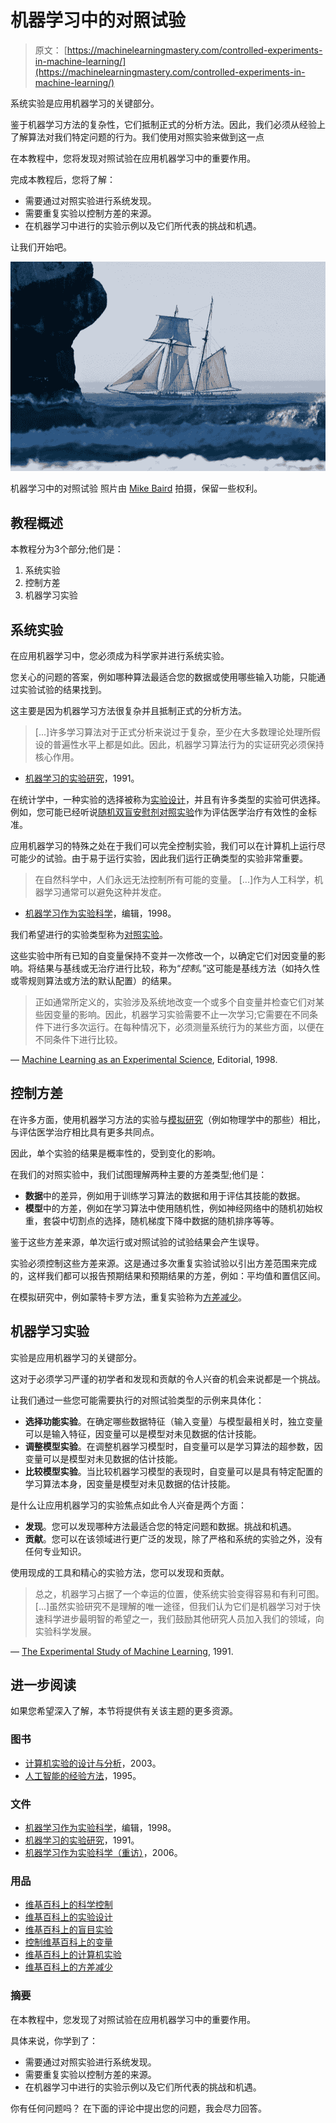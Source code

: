 # 机器学习中的对照试验

> 原文： [https://machinelearningmastery.com/controlled-experiments-in-machine-learning/](https://machinelearningmastery.com/controlled-experiments-in-machine-learning/)

系统实验是应用机器学习的关键部分。

鉴于机器学习方法的复杂性，它们抵制正式的分析方法。因此，我们必须从经验上了解算法对我们特定问题的行为。我们使用对照实验来做到这一点

在本教程中，您将发现对照试验在应用机器学习中的重要作用。

完成本教程后，您将了解：

*   需要通过对照实验进行系统发现。
*   需要重复实验以控制方差的来源。
*   在机器学习中进行的实验示例以及它们所代表的挑战和机遇。

让我们开始吧。

![Controlled Experiments in Machine Learning](img/977cd3894fd506cfe11bb8b525683cc0.jpg)

机器学习中的对照试验
照片由 [Mike Baird](https://www.flickr.com/photos/mikebaird/1723372755/) 拍摄，保留一些权利。

## 教程概述

本教程分为3个部分;他们是：

1.  系统实验
2.  控制方差
3.  机器学习实验

## 系统实验

在应用机器学习中，您必须成为科学家并进行系统实验。

您关心的问题的答案，例如哪种算法最适合您的数据或使用哪些输入功能，只能通过实验试验的结果找到。

这主要是因为机器学习方法很复杂并且抵制正式的分析方法。

> [...]许多学习算法对于正式分析来说过于复杂，至少在大多数理论处理所假设的普遍性水平上都是如此。因此，机器学习算法行为的实证研究必须保持核心作用。

- [机器学习的实验研究](https://dl.acm.org/citation.cfm?id=637939)，1991。

在统计学中，一种实验的选择被称为[实验设计](https://en.wikipedia.org/wiki/Design_of_experiments)，并且有许多类型的实验可供选择。例如，您可能已经听说[随机双盲安慰剂对照实验](https://en.wikipedia.org/wiki/Blinded_experiment)作为评估医学治疗有效性的金标准。

应用机器学习的特殊之处在于我们可以完全控制实验，我们可以在计算机上运行尽可能少的试验。由于易于运行实验，因此我们运行正确类型的实验非常重要。

> 在自然科学中，人们永远无法控制所有可能的变量。 [...]作为人工科学，机器学习通常可以避免这种并发症。

- [机器学习作为实验科学](https://link.springer.com/article/10.1023%2FA%3A1022623814640?LI=true)，编辑，1998。

我们希望进行的实验类型称为[对照实验](https://en.wikipedia.org/wiki/Scientific_control)。

这些实验中所有已知的自变量保持不变并一次修改一个，以确定它们对因变量的影响。将结果与基线或无治疗进行比较，称为“_控制_。”这可能是基线方法（如持久性或零规则算法或方法的默认配置）的结果。

> 正如通常所定义的，实验涉及系统地改变一个或多个自变量并检查它们对某些因变量的影响。因此，机器学习实验需要不止一次学习;它需要在不同条件下进行多次运行。在每种情况下，必须测量系统行为的某些方面，以便在不同条件下进行比较。

— [Machine Learning as an Experimental Science](https://link.springer.com/article/10.1023%2FA%3A1022623814640?LI=true), Editorial, 1998.

## 控制方差

在许多方面，使用机器学习方法的实验与[模拟研究](https://en.wikipedia.org/wiki/Computer_experiment)（例如物理学中的那些）相比，与评估医学治疗相比具有更多共同点。

因此，单个实验的结果是概率性的，受到变化的影响。

在我们的对照实验中，我们试图理解两种主要的方差类型;他们是：

*   **数据**中的差异，例如用于训练学习算法的数据和用于评估其技能的数据。
*   **模型**中的方差，例如在学习算法中使用随机性，例如神经网络中的随机初始权重，套袋中切割点的选择，随机梯度下降中数据的随机排序等等。

鉴于这些方差来源，单次运行或对照试验的试验结果会产生误导。

实验必须控制这些方差来源。这是通过多次重复实验试验以引出方差范围来完成的，这样我们都可以报告预期结果和预期结果的方差，例如：平均值和置信区间。

在模拟研究中，例如蒙特卡罗方法，重复实验称为[方差减少](https://en.wikipedia.org/wiki/Variance_reduction)。

## 机器学习实验

实验是应用机器学习的关键部分。

这对于必须学习严谨的初学者和发现和贡献的令人兴奋的机会来说都是一个挑战。

让我们通过一些您可能需要执行的对照试验类型的示例来具体化：

*   **选择功能实验**。在确定哪些数据特征（输入变量）与模型最相关时，独立变量可以是输入特征，因变量可以是模型对未见数据的估计技能。
*   **调整模型实验**。在调整机器学习模型时，自变量可以是学习算法的超参数，因变量可以是模型对未见数据的估计技能。
*   **比较模型实验**。当比较机器学习模型的表现时，自变量可以是具有特定配置的学习算法本身，因变量是模型对未见数据的估计技能。

是什么让应用机器学习的实验焦点如此令人兴奋是两个方面：

*   **发现**。您可以发现哪种方法最适合您的特定问题和数据。挑战和机遇。
*   **贡献**。您可以在该领域进行更广泛的发现，除了严格和系统的实验之外，没有任何专业知识。

使用现成的工具和精心的实验方法，您可以发现和贡献。

> 总之，机器学习占据了一个幸运的位置，使系统实验变得容易和有利可图。 [...]虽然实验研究不是理解的唯一途径，但我们认为它们是机器学习对于快速科学进步最明智的希望之一，我们鼓励其他研究人员加入我们的领域，向实验科学发展。

— [The Experimental Study of Machine Learning](https://dl.acm.org/citation.cfm?id=637939), 1991.

## 进一步阅读

如果您希望深入了解，本节将提供有关该主题的更多资源。

### 图书

*   [计算机实验的设计与分析](https://amzn.to/2Ge4yAP)，2003。
*   [人工智能的经验方法](https://amzn.to/2GdUPut)，1995。

### 文件

*   [机器学习作为实验科学](https://link.springer.com/article/10.1023%2FA%3A1022623814640?LI=true)，编辑，1998。
*   [机器学习的实验研究](https://dl.acm.org/citation.cfm?id=637939)，1991。
*   [机器学习作为实验科学（重访）](http://www.aaai.org/Papers/Workshops/2006/WS-06-06/WS06-06-002.pdf)，2006。

### 用品

*   [维基百科上的科学控制](https://en.wikipedia.org/wiki/Scientific_control)
*   [维基百科上的实验设计](https://en.wikipedia.org/wiki/Design_of_experiments)
*   [维基百科上的盲目实验](https://en.wikipedia.org/wiki/Blinded_experiment)
*   [控制维基百科上的变量](https://en.wikipedia.org/wiki/Controlling_for_a_variable)
*   [维基百科上的计算机实验](https://en.wikipedia.org/wiki/Computer_experiment)
*   [维基百科上的方差减少](https://en.wikipedia.org/wiki/Variance_reduction)

### 摘要

在本教程中，您发现了对照试验在应用机器学习中的重要作用。

具体来说，你学到了：

*   需要通过对照实验进行系统发现。
*   需要重复实验以控制方差的来源。
*   在机器学习中进行的实验示例以及它们所代表的挑战和机遇。

你有任何问题吗？
在下面的评论中提出您的问题，我会尽力回答。